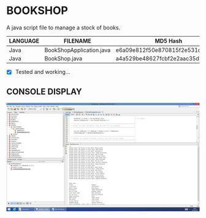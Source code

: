 # BOOKSHOP 
A java script file to manage a stock of books.

| LANGUAGE | FILENAME | MD5 Hash |
|------    |------    | -------  |
| Java | BookShopApplication.java | e6a09e812f50e870815f2e531de7b10e |
| Java | BookShop.java | a4a529be48627fcbf2e2aac35d18dd82 |

- [x] Tested and working...

## CONSOLE DISPLAY
![Screenshot](BookShop.jpg)


